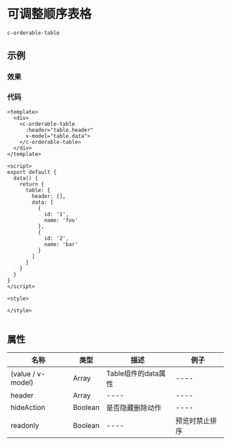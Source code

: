 # 可调整顺序表格  
`c-orderable-table`
## 示例  
### 效果
<Demo>
  <OrderableTableDemo />
</Demo>

### 代码
```vue
<template>
  <div>
    <c-orderable-table 
      :header="table.header" 
      v-model="table.data">
    </c-orderable-table>
  </div>
</template>

<script>
export default {
  data() {
    return {
      table: {
        header: [],
        data: [
          {
            id: '1',
            name: 'foo'
          },
          {
            id: '2',
            name: 'bar'
          }
        ]
      }
    }
  }
}
</script>

<style>

</style>


```
## 属性
| 名称 | 类型 | 描述 | 例子 |  
| ---- | ---- | ---- | ---- |
| (value / v-model) | Array | Table组件的data属性 | ---- |
| header | Array | ---- | ---- |
| hideAction | Boolean | 是否隐藏删除动作 | ---- |
| readonly | Boolean | ---- | 预览时禁止排序 |
